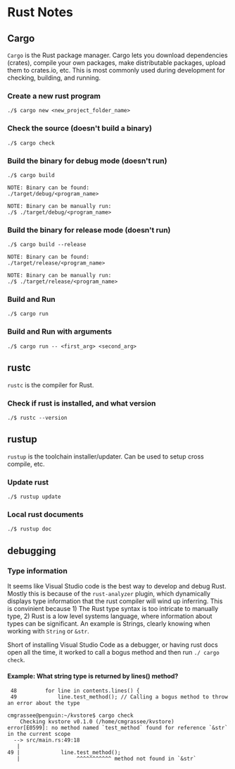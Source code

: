 # Rust Notes
## Cargo
`Cargo` is the Rust package manager. Cargo lets you download dependencies (crates), compile your own packages, make distributable packages, upload them to crates.io, etc. This is most commonly used during development for checking, building, and running.

### Create a new rust program
```
./$ cargo new <new_project_folder_name>
```

### Check the source (doesn't build a binary)
```
./$ cargo check
```

### Build the binary for debug mode (doesn't run)
```
./$ cargo build

NOTE: Binary can be found:
./target/debug/<program_name>

NOTE: Binary can be manually run:
./$ ./target/debug/<program_name>
```

### Build the binary for release mode (doesn't run)
```
./$ cargo build --release

NOTE: Binary can be found:
./target/release/<program_name>

NOTE: Binary can be manually run:
./$ ./target/release/<program_name>
```

### Build and Run
```
./$ cargo run
```

### Build and Run with arguments
```
./$ cargo run -- <first_arg> <second_arg>
```

## rustc
`rustc` is the compiler for Rust.

### Check if rust is installed, and what version
```
./$ rustc --version
```

## rustup
`rustup` is the toolchain installer/updater. Can be used to setup cross compile, etc.

### Update rust
```
./$ rustup update
```

### Local rust documents
```
./$ rustup doc
```

## debugging
### Type information
It seems like Visual Studio code is the best way to develop and debug Rust. Mostly this is because of the `rust-analyzer` plugin, which dynamically displays type information that the rust compiler will wind up inferring. This is convinient because 1) The Rust type syntax is too intricate to manually type, 2) Rust is a low level systems language, where information about types can be significant. An example is Strings, clearly knowing when working with `String` or `&str`.
  
Short of installing Visual Studio Code as a debugger, or having rust docs open all the time, it worked to call a bogus method and then run `./ cargo check`.

#### Example: What string type is returned by lines() method?
```
 48         for line in contents.lines() {
 49             line.test_method(); // Calling a bogus method to throw an error about the type
```

```
cmgrassee@penguin:~/kvstore$ cargo check
    Checking kvstore v0.1.0 (/home/cmgrassee/kvstore)
error[E0599]: no method named `test_method` found for reference `&str` in the current scope
  --> src/main.rs:49:18
   |
49 |             line.test_method();
   |                  ^^^^^^^^^^^ method not found in `&str`

```


